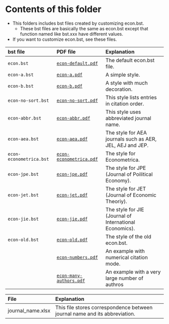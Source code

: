 <!--
Author:         Shiro Takeda
e-mail          <shiro.takeda@gmail.com>
First-written:  <2016-03-16>
Time-stamp:     <2021-05-25 08:19:21 st>
-->

Contents of this folder
==============================

+ This folders includes bst files created by customizing econ.bst.
  + These bst files are basically the same as econ.bst except that function named like
    bst.xxx have different values.
+ If you want to customize econ.bst, see these files.

| bst file                | PDF file                                         | Explanation                                               |
|:------------------------|:-------------------------------------------------|:----------------------------------------------------------|
| `econ.bst`              | [`econ-default.pdf`](econ-default.pdf)           | The default econ.bst file.                                |
| `econ-a.bst`            | [`econ-a.pdf`](econ-a.pdf)                       | A simple style.                                           |
| `econ-b.bst`            | [`econ-b.pdf`](econ-b.pdf)                       | A style with much decoration.                             |
| `econ-no-sort.bst`      | [`econ-no-sort.pdf`](econ-no-sort.pdf)           | This style lists entries in citation order.               |
| `econ-abbr.bst`         | [`econ-abbr.pdf`](econ-abbr.pdf)                 | This style uses abbreviated journal name.                 |
| `econ-aea.bst`          | [`econ-aea.pdf`](econ-aea.pdf)                   | The style for AEA journals such as AER, JEL, AEJ and JEP. |
| `econ-econometrica.bst` | [`econ-econometrica.pdf`](econ-econometrica.pdf) | The style for Econometrica.                               |
| `econ-jpe.bst`          | [`econ-jpe.pdf`](econ-jpe.pdf)                   | The style for JPE (Journal of Poilitical Economy).        |
| `econ-jet.bst`          | [`econ-jet.pdf`](econ-jet.pdf)                   | The style for JET (Journal of Economic Theoriy).          |
| `econ-jie.bst`          | [`econ-jie.pdf`](econ-jie.pdf)                   | The style for JIE (Journal of International Economics).   |
| `econ-old.bst`          | [`econ-old.pdf`](econ-old.pdf)                   | The style of the old econ.bst.                            |
|                         | [`econ-numbers.pdf`](econ-numbers.pdf)           | An example with numerical citation mode.                  |
|                         | [`econ-many-authors.pdf`](econ-many-authors.pdf) | An example with a very large number of authros            |


| File              | Explanation                                                               |
|:------------------|:--------------------------------------------------------------------------|
| journal_name.xlsx | This file stores correspondence between journal name and its abbreviation. |


<!-- リンクの作成方法 -->
<!-- [リンクテキスト](URLを記入) -->

<!--
--------------------
Local Variables:
mode: markdown
fill-column: 90
coding: utf-8-unix
End:
-->

